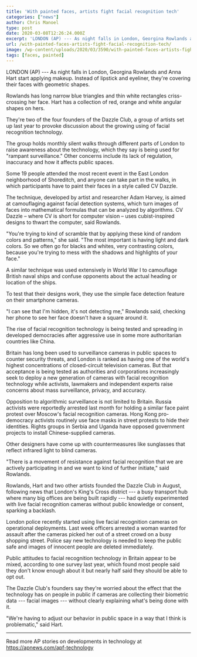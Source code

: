 ```yaml
---
title: 'With painted faces, artists fight facial recognition tech'
categories: ["news"]
author: Chris Manoel
type: post
date: 2020-03-08T12:26:24.000Z
excerpt: 'LONDON (AP) --- As night falls in London, Georgina Rowlands and Anna Hart start applying makeup. Instead of lipstick and eyeliner, they''re covering their faces with geometric shapes. Rowlands has long narrow blue triangles and thin white rectangles criss-crossing her face. Hart has a collection of red, orange and white angular shapes on hers.They''re two&hellip;'
url: /with-painted-faces-artists-fight-facial-recognition-tech/
image: /wp-content/uploads/2020/03/3590/with-painted-faces-artists-fight-facial-recognition-tech.jpeg
tags: [faces, painted]
---
```


LONDON (AP) --- As night falls in London, Georgina Rowlands and Anna Hart start applying makeup. Instead of lipstick and eyeliner, they're covering their faces with geometric shapes.

Rowlands has long narrow blue triangles and thin white rectangles criss-crossing her face. Hart has a collection of red, orange and white angular shapes on hers.

They're two of the four founders of the Dazzle Club, a group of artists set up last year to provoke discussion about the growing using of facial recognition technology.

The group holds monthly silent walks through different parts of London to raise awareness about the technology, which they say is being used for "rampant surveillance." Other concerns include its lack of regulation, inaccuracy and how it affects public spaces.

Some 19 people attended the most recent event in the East London neighborhood of Shoreditch, and anyone can take part in the walks, in which participants have to paint their faces in a style called CV Dazzle.

The technique, developed by artist and researcher Adam Harvey, is aimed at camouflaging against facial detection systems, which turn images of faces into mathematical formulas that can be analyzed by algorithms. CV Dazzle – where CV is short for computer vision – uses cubist-inspired designs to thwart the computer, said Rowlands.

"You're trying to kind of scramble that by applying these kind of random colors and patterns," she said. "The most important is having light and dark colors. So we often go for blacks and whites, very contrasting colors, because you're trying to mess with the shadows and highlights of your face."

A similar technique was used extensively in World War I to camouflage British naval ships and confuse opponents about the actual heading or location of the ships.

To test that their designs work, they use the simple face detection feature on their smartphone cameras.

"I can see that I'm hidden, it's not detecting me," Rowlands said, checking her phone to see her face doesn't have a square around it.

The rise of facial recognition technology is being tested and spreading in developed democracies after aggressive use in some more authoritarian countries like China.

Britain has long been used to surveillance cameras in public spaces to counter security threats, and London is ranked as having one of the world's highest concentrations of closed-circuit television cameras. But that acceptance is being tested as authorities and corporations increasingly seek to deploy a new generation of cameras with facial recognition technology while activists, lawmakers and independent experts raise concerns about mass surveillance, privacy, and accuracy.

Opposition to algorithmic surveillance is not limited to Britain. Russia activists were reportedly arrested last month for holding a similar face paint protest over Moscow's facial recognition cameras. Hong Kong pro-democracy activists routinely use face masks in street protests to hide their identities. Rights groups in Serbia and Uganda have opposed government projects to install Chinese-supplied cameras.

Other designers have come up with countermeasures like sunglasses that reflect infrared light to blind cameras.

"There is a movement of resistance against facial recognition that we are actively participating in and we want to kind of further initiate," said Rowlands.

Rowlands, Hart and two other artists founded the Dazzle Club in August, following news that London's King's Cross district --- a busy transport hub where many big offices are being built rapidly --- had quietly experimented with live facial recognition cameras without public knowledge or consent, sparking a backlash.

London police recently started using live facial recognition cameras on operational deployments. Last week officers arrested a woman wanted for assault after the cameras picked her out of a street crowd on a busy shopping street. Police say new technology is needed to keep the public safe and images of innocent people are deleted immediately.

Public attitudes to facial recognition technology in Britain appear to be mixed, according to one survey last year, which found most people said they don't know enough about it but nearly half said they should be able to opt out.

The Dazzle Club's founders say they're worried about the effect that the technology has on people in public if cameras are collecting their biometric data --- facial images --- without clearly explaining what's being done with it.

"We're having to adjust our behavior in public space in a way that I think is problematic," said Hart.

* * *

Read more AP stories on developments in technology at <https://apnews.com/apf-technology>
